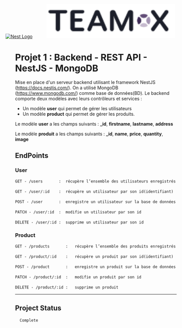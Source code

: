 <p align="center">
  <a href="http://nestjs.com/" target="blank"><img src="https://nestjs.com/img/logo-small.svg" width="200" alt="Nest Logo" style="margin-left: -7%; margin-right: 8%;" style="margin-left: -7%; margin-right: 8%;"/></a>
  <a href="https://github.com/Cheikh785/mini-project-teamx-group-backend/" target="blank" style="margin-top: -6%;"><img src="teamx.png" width="400" alt="TeamX group Logo" style="margin-top: -6%;"/></a>
</p>

[circleci-image]: https://img.shields.io/circleci/build/github/nestjs/nest/master?token=abc123def456
[circleci-url]: https://circleci.com/gh/nestjs/nest

# Projet 1 : Backend - REST API - NestJS - MongoDB
Mise en place d'un serveur backend utilisant le framework NestJS (https://docs.nestjs.com/). On a utilisé MongoDB (https://www.mongodb.com/) comme base de données(BD). Le backend comporte deux modèles avec leurs contrôleurs et services :

  - Un modèle **user** qui permet de gérer les utilisateurs
  - Un modèle **product** qui permet de gérer les produits.
  
Le modèle **user** a les champs suivants : **_id**, **firstname**, **lastname**, **address**

Le modèle **produit** a les champs suivants : **_id**, **name**, **price**, **quantity**, **image**

## EndPoints

### User
    GET - /users       :  récupère l’ensemble des utilisateurs enregistrés

    GET - /user/:id    :  récupère un utilisateur par son id(identifiant)

    POST - /user       :  enregistre un utilisateur sur la base de données

    PATCH - /user/:id  :  modifie un utilisateur par son id

    DELETE - /user/:id :  supprime un utilisateur par son id

### Product
    GET - /products       :   récupère l’ensemble des produits enregistrés

    GET - /product/:id    :   récupère un produit par son id(identifiant)

    POST - /product       :   enregistre un produit sur la base de données

    PATCH - /product/:id  :   modifie un produit par son id

    DELETE - /product/:id :   supprime un produit

-----------

## Project Status 
      Complete 
